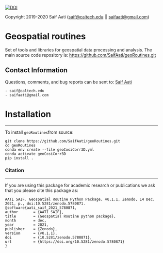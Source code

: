 [![DOI](https://zenodo.org/badge/DOI/10.5281/zenodo.5780871.svg)](https://doi.org/10.5281/zenodo.5780871)

Copyright 2019-2020 Saif Aati (saif@caltech.edu || saifaati@gmail.com)
# Geospatial routines
Set of tools and libraries for geospatial data processing and analysis.
The main source code repository is: https://github.com/SaifAati/geoRoutines.git

Contact Information
-------------------

Questions, comments, and bug reports can be sent to:
[Saif Aati](mailto:saif@caltech.edu)

    - saif@caltech.edu
    - saifaati@gmail.com



# Installation
--------------
To install `geoRoutines`from source:

    git clone https://github.com/SaifAati/geoRoutines.git
    cd geoRoutines
    conda env create --file geoCosiCorr3D.yml
    conda activate geoCosiCorr3D
    pip install .


### Citation
------------
If you are using this package for academic research or publications we ask that you please cite this package as:

    AATI SAIF. Geospatial Routine Python Package. v0.1.1, Zenodo, 14 Dec. 2021, p., doi:10.5281/zenodo.5780871.
    @software{aati_saif_2021_5780871,
    author       = {AATI SAIF},
    title        = {Geospatial Routine python package},
    month        = dec,
    year         = 2021,
    publisher    = {Zenodo},
    version      = {v0.1.1},
    doi          = {10.5281/zenodo.5780871},
    url          = {https://doi.org/10.5281/zenodo.5780871}
    }


